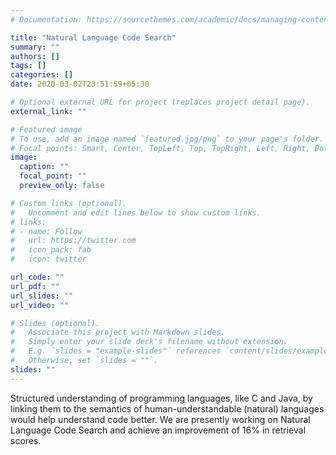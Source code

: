 ```yaml
---
# Documentation: https://sourcethemes.com/academic/docs/managing-content/

title: "Natural Language Code Search"
summary: ""
authors: []
tags: []
categories: []
date: 2020-03-02T23:51:59+05:30

# Optional external URL for project (replaces project detail page).
external_link: ""

# Featured image
# To use, add an image named `featured.jpg/png` to your page's folder.
# Focal points: Smart, Center, TopLeft, Top, TopRight, Left, Right, BottomLeft, Bottom, BottomRight.
image:
  caption: ""
  focal_point: ""
  preview_only: false

# Custom links (optional).
#   Uncomment and edit lines below to show custom links.
# links:
# - name: Follow
#   url: https://twitter.com
#   icon_pack: fab
#   icon: twitter

url_code: ""
url_pdf: ""
url_slides: ""
url_video: ""

# Slides (optional).
#   Associate this project with Markdown slides.
#   Simply enter your slide deck's filename without extension.
#   E.g. `slides = "example-slides"` references `content/slides/example-slides.md`.
#   Otherwise, set `slides = ""`.
slides: ""
---
```

Structured understanding of programming languages, like C and Java, by linking them to the semantics of human-understandable (natural) languages would help understand code better. We are presently working on Natural Language Code Search and achieve an improvement of 16% in retrieval scores.
